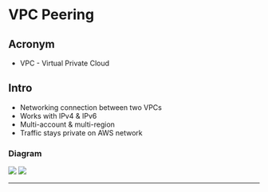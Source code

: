 # VPC Peering

## Acronym
* VPC - Virtual Private Cloud

## Intro
* Networking connection between two VPCs
* Works with IPv4 & IPv6
* Multi-account & multi-region
* Traffic stays private on AWS network

### Diagram
[<img src="https://i.imgur.com/8q4u152.png">](https://i.imgur.com/8q4u152.png)
[<img src="https://i.imgur.com/uDSjQdE.png">](https://i.imgur.com/uDSjQdE.png)

---
